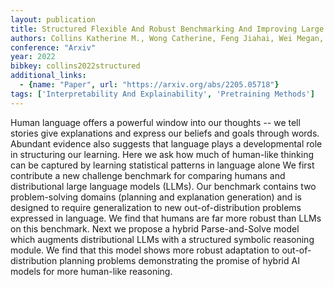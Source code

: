 ```yaml
---
layout: publication
title: Structured Flexible And Robust Benchmarking And Improving Large Language Models Towards More Human-like Behavior In Out-of-distribution Reasoning Tasks
authors: Collins Katherine M., Wong Catherine, Feng Jiahai, Wei Megan, Tenenbaum Joshua B.
conference: "Arxiv"
year: 2022
bibkey: collins2022structured
additional_links:
  - {name: "Paper", url: "https://arxiv.org/abs/2205.05718"}
tags: ['Interpretability And Explainability', 'Pretraining Methods']
---
```

Human language offers a powerful window into our thoughts -- we tell stories give explanations and express our beliefs and goals through words. Abundant evidence also suggests that language plays a developmental role in structuring our learning. Here we ask how much of human-like thinking can be captured by learning statistical patterns in language alone We first contribute a new challenge benchmark for comparing humans and distributional large language models (LLMs). Our benchmark contains two problem-solving domains (planning and explanation generation) and is designed to require generalization to new out-of-distribution problems expressed in language. We find that humans are far more robust than LLMs on this benchmark. Next we propose a hybrid Parse-and-Solve model which augments distributional LLMs with a structured symbolic reasoning module. We find that this model shows more robust adaptation to out-of-distribution planning problems demonstrating the promise of hybrid AI models for more human-like reasoning.
